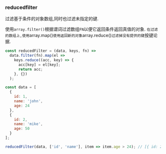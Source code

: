### reducedfilter

过滤基于条件的对象数组,同时也过滤未指定的键. 

使用`array.filter()`根据谓词过滤数组`FN`以便它返回条件返回真值的对象. `在过滤的数组上,使用`array.map()`使用返回新的对象`array.reduce()`过滤掉没有提供的键`按键论据. 

```js
const reducedFilter = (data, keys, fn) =>
  data.filter(fn).map(el =>
    keys.reduce((acc, key) => {
      acc[key] = el[key];
      return acc;
    }, {})
  );
```

```js
const data = [
  {
    id: 1,
    name: 'john',
    age: 24
  },
  {
    id: 2,
    name: 'mike',
    age: 50
  }
];

reducedFilter(data, ['id', 'name'], item => item.age > 24); // [{ id: 2, name: 'mike'}]
```